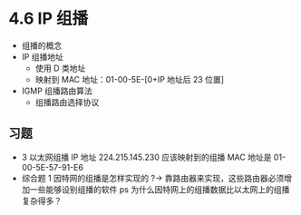 # 4.6 IP 组播

- 组播的概念
- IP 组播地址
  - 使用 D 类地址
  - 映射到 MAC 地址：01-00-5E-[0+IP 地址后 23 位置]
- IGMP 组播路由算法
  - 组播路由选择协议

## 习题

- 3 以太网组播 IP 地址 224.215.145.230 应该映射到的组播 MAC 地址是 01-00-5E-57-91-E6
- 综合题 1 因特网的组播是怎样实现的 ?→ 靠路由器来实现，这些路由器必须增加一些能够设别组播的软件
  ps 为什么因特网上的组播数据比以太网上的组播复杂得多？
